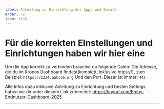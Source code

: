 ```yaml
---
label: Anleitung zu Einrichtung der Apps und Geräte
order: -2
icon: link
---
```


# Für die korrekten EInstellungen und Einrichtungen haben wir hier eine 
Um die App korrekt zu verbinden brauchst du folgende Daten:
Die Adresse, die du im Kronos Dashboard findest(komplett, inklusive https://), zum Beispiel:
`https://1234.aabcde.org`
Und den Port. Dieser ist immer:
`443`

Alle Infos dazu inklusive Anleitung zu Einrichtung und besten Settings haben wir dir unter diesem Link zubereitet:
https://tinyurl.com/Emby-Endnutzer-Dashboard-2025

---
